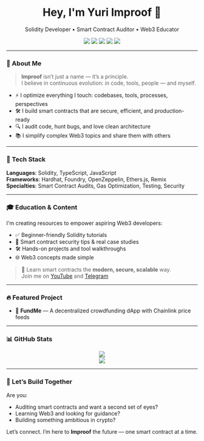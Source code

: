 <h1 align="center">Hey, I'm Yuri Improof 🚀</h1>
<p align="center">
  Solidity Developer • Smart Contract Auditor • Web3 Educator
</p>

<p align="center">
  <a href="https://t.me/improof"><img src="https://img.shields.io/badge/Telegram-blue?logo=telegram" /></a>
  <a href="https://youtube.com/@yuriimproof"><img src="https://img.shields.io/badge/YouTube-red?logo=youtube" /></a>
  <a href="https://twitter.com/yuriimproof"><img src="https://img.shields.io/badge/Twitter-blue?logo=twitter" /></a>
  <a href="https://medium.com/@yuriimproof"><img src="https://img.shields.io/badge/Medium-black?logo=medium" /></a>
  <a href="https://linkedin.com/in/yuriimproof"><img src="https://img.shields.io/badge/LinkedIn-blue?logo=linkedin" /></a>
</p>

---

### 🧠 About Me

> **Improof** isn’t just a name — it’s a principle.  
> I believe in continuous evolution: in code, tools, people — and myself.

- ⚡ I optimize everything I touch: codebases, tools, processes, perspectives  
- 🛠️ I build smart contracts that are secure, efficient, and production-ready  
- 🔍 I audit code, hunt bugs, and love clean architecture  
- 📚 I simplify complex Web3 topics and share them with others

---

### 🧰 Tech Stack

**Languages**: Solidity, TypeScript, JavaScript  
**Frameworks**: Hardhat, Foundry, OpenZeppelin, Ethers.js, Remix  
**Specialties**: Smart Contract Audits, Gas Optimization, Testing, Security

---

### 🎓 Education & Content

I'm creating resources to empower aspiring Web3 developers:

- ✅ Beginner-friendly Solidity tutorials  
- 🧠 Smart contract security tips & real case studies  
- 🛠 Hands-on projects and tool walkthroughs  
- 🌐 Web3 concepts made simple

> 🎥 Learn smart contracts the **modern, secure, scalable** way.  
> Join me on [YouTube](https://youtube.com/@yuriimproof) and [Telegram](https://t.me/improof)

---

### 🔥 Featured Project

- 💸 **FundMe** — A decentralized crowdfunding dApp with Chainlink price feeds

---

### 📊 GitHub Stats

<p align="center">
  <img src="https://github-readme-stats.vercel.app/api?username=yuriimproof&show_icons=true&theme=tokyonight" />
  <br/>
  <img src="https://github-readme-stats.vercel.app/api/top-langs/?username=yuriimproof&layout=compact&theme=tokyonight" />
</p>

---

### 🤝 Let’s Build Together

Are you:

- Auditing smart contracts and want a second set of eyes?  
- Learning Web3 and looking for guidance?  
- Building something ambitious in crypto?

Let’s connect. I’m here to **Improof** the future — one smart contract at a time.
